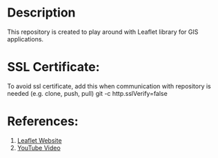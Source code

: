 # Description

This repository is created to play around with Leaflet library for GIS applications.


# SSL Certificate:

To avoid ssl certificate, add this when communication with repository is needed (e.g. clone, push, pull)
git -c http.sslVerify=false


# References:

1. <a href="https://leafletjs.com/">Leaflet Website</a>
2. <a href="https://www.youtube.com/watch?v=nZaZ2dB6pow&t=784s">YouTube Video</a>